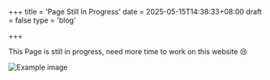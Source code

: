 +++
title = 'Page Still In Progress'
date = 2025-05-15T14:38:33+08:00
draft = false
type = 'blog'

+++

This Page is still in progress, need more time to work on this website 😢

![Example image](/image/blog/catto.jpg)

